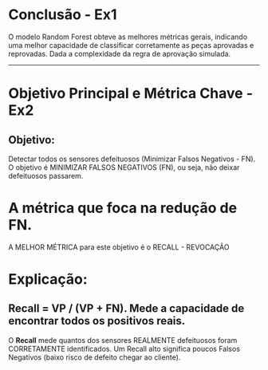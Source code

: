 # Conclusão - Ex1
O modelo Random Forest obteve as melhores métricas gerais, indicando uma melhor capacidade de classificar corretamente as peças aprovadas e reprovadas. 
Dada a complexidade da regra de aprovação simulada.
___

# Objetivo Principal e Métrica Chave - Ex2
## Objetivo:

Detectar todos os sensores defeituosos (Minimizar Falsos Negativos - FN).
O objetivo é MINIMIZAR FALSOS NEGATIVOS (FN), ou seja, não deixar defeituosos passarem.

# A métrica que foca na redução de FN.
A MELHOR MÉTRICA para este objetivo é o RECALL - REVOCAÇÃO

# Explicação:
## Recall = VP / (VP + FN). Mede a capacidade de encontrar todos os positivos reais.
O **Recall** mede quantos dos sensores REALMENTE defeituosos foram CORRETAMENTE identificados.
Um Recall alto significa poucos Falsos Negativos (baixo risco de defeito chegar ao cliente).
